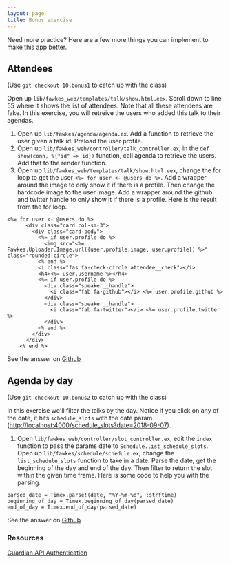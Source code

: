 ```yaml
---
layout: page
title: Bonus exercise
---
```


Need more practice? Here are a few more things you can implement to make this app better.

## Attendees

(Use `git checkout 10.bonus1` to catch up with the class)

Open up `lib/fawkes_web/templates/talk/show.html.eex`. Scroll down to line 55 where it shows the list of attendees. Note that all these attendees are fake. In this exercise, you will retreive the users who added this talk to their agendas.

1. Open up `lib/fawkes/agenda/agenda.ex`. Add a function to retrieve the user given a talk id. Preload the user profile.
2. Open up `lib/fawkes_web/controller/talk_controller.ex`, in the `def show(conn, %{"id" => id})` function, call agenda to retrieve the users. Add that to the render function.
3. Open up `lib/fawkes_web/templates/talk/show.html.eex`, change the for loop to get the user `<%= for user <- @users do %>`. Add a wrapper around the image to only show it if there is a profile. Then change the hardcode image to the user image. Add a wrapper around the github and twitter handle to only show it if there is a profile. Here is the result from the for loop.

```
<%= for user <- @users do %>
      <div class="card col-sm-3">
        <div class="card-body">
          <%= if user.profile do %>
            <img src="<%= Fawkes.Uploader.Image.url({user.profile.image, user.profile}) %>" class="rounded-circle">
          <% end %>
          <i class="fas fa-check-circle attendee__check"></i>
          <h4><%= user.username %></h4>
          <%= if user.profile do %>
            <div class="speaker__handle">
              <i class="fab fa-github"></i> <%= user.profile.github %>
            </div>
            <div class="speaker__handle">
              <i class="fab fa-twitter"></i> <%= user.profile.twitter %>
            </div>
          <% end %>
        </div>
      </div>
    <% end %>
```

See the answer on [Github](https://github.com/PhoenixBasics/fawkes/compare/10.bonus1...10.bonus2?expand=1)

## Agenda by day
(Use `git checkout 10.bonus2` to catch up with the class)

In this exercise we'll filter the talks by the day. Notice if you click on any of the date, it hits `schedule_slots` with the date param ([http://localhost:4000/schedule_slots?date=2018-09-07](http://localhost:4000/schedule_slots?date=2018-09-07)).

1. Open `lib/fawkes_web/controller/slot_controller.ex`, edit the `index` function to pass the params date to `Schedule.list_schedule_slots`. Open up `lib/fawkes/schedule/schedule.ex`, change the `list_schedule_slots` function to take in a date. Parse the date, get the beginning of the day and end of the day. Then filter to return the slot within the given time frame. Here is some code to help you with the parsing.

```
parsed_date = Timex.parse!(date, "%Y-%m-%d", :strftime)
beginning_of_day = Timex.beginning_of_day(parsed_date)
end_of_day = Timex.end_of_day(parsed_date)
```

See the answer on [Github](https://github.com/PhoenixBasics/fawkes/compare/10.bonus2...10.bonus3?expand=1)


### Resources
[Guardian API Authentication](https://medium.com/@njwest/jwt-auth-with-an-elixir-on-phoenix-1-3-guardian-api-and-react-native-mobile-app-1bd00559ea51)
